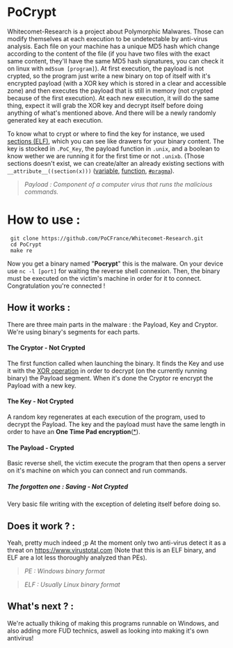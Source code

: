 # PoCrypt

Whitecomet-Research is a project about Polymorphic Malwares. Those can modify themselves at each execution to be undetectable by anti-virus analysis.
Each file on your machine has a unique MD5 hash which change according to the content of the file (if you have two files with the exact same content, they'll have the same MD5 hash signatures, you can check it on linux with ```md5sum [program]```).
At first execution, the payload is not crypted, so the program just write a new binary on top of itself with it's encrypted payload  (with a XOR key which is stored in a clear and accessible zone) and then executes the payload that is still in memory (not crypted because of the first execution). 
At each new execution, it will do the same thing, expect it will grab the XOR key and decrypt itself before doing anything of what's mentioned above. And there will be a newly randomly generated key at each execution.

To know what to crypt or where to find the key for instance, we used [sections (ELF)](https://fr.wikipedia.org/wiki/Executable_and_Linkable_Format), which you can see like drawers for your binary content. The key is stocked in `.PoC_Key`, the payload function in `.unix`, and a boolean to know wether we are running it for the first time or not `.unixb`. (Those sections doesn't exist, we can create/alter an already existing sections with `__attribute__((section(x)))` ([variable](http://www.keil.com/support/man/docs/armcc/armcc_chr1359124977848.htm), [function](http://www.keil.com/support/man/docs/armclang_ref/armclang_ref_chr1384876160481.htm), [`#pragma`](https://docs.microsoft.com/fr-fr/cpp/preprocessor/section?view=vs-2019)).

> *Payload : 
> Component of a computer virus that runs the malicious commands.*

# How to use :


     git clone https://github.com/PoCFrance/Whitecomet-Research.git
     cd PoCrypt
	 make re

Now you get a binary named "**Pocrypt**" this is the malware.
On your device use `nc -l [port]` for waiting the reverse shell connexion.
Then, the binary must be executed on the victim's machine in order for it to connect.
Congratulation you're connected !

## How it works :

There are three main parts in the malware : the Payload, Key and Cryptor.
We're using binary's segments for each parts.

#### The Cryptor - Not Crypted
The first function called when launching the binary. It finds the Key and use it with the [XOR operation](https://en.wikipedia.org/wiki/XOR_cipher) in order to decrypt (on the currently running binary) the Payload segment. When it's done the Cryptor re encrypt the Payload with a new key.

#### The Key - Not Crypted
A random key regenerates at each execution of the program, used to decrypt the Payload. The key and the payload must have the same length in order to have an **One Time Pad encryption**([\*](https://en.wikipedia.org/wiki/One-time_pad)).

#### The Payload - Crypted 
Basic reverse shell, the victim execute the program that then opens a server on it's machine on which you can connect and run commands.

 
##### The forgotten one : Saving - Not Crypted
Very basic file writing with the exception of deleting itself before doing so.


## Does it work ? :

Yeah, pretty much indeed ;p
At the moment only two anti-virus detect it as a threat on https://www.virustotal.com
(Note that this is an ELF binary, and ELF are a lot less thoroughly analyzed than PEs).

> *PE : Windows binary format*

> *ELF : Usually Linux binary format*

## What's next ? :

We're actually thiking of making this programs runnable on Windows, and also adding more FUD technics, aswell as looking into making it's own antivirus! 
